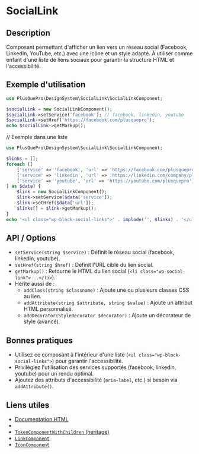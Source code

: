 # SocialLink

## Description
Composant permettant d'afficher un lien vers un réseau social (Facebook, LinkedIn, YouTube, etc.) avec une icône et un style adapté. À utiliser comme enfant d'une liste de liens sociaux pour garantir la structure HTML et l'accessibilité.

## Exemple d'utilisation
```php
use PlusQuePro\DesignSystem\SocialLink\SocialLinkComponent;

$socialLink = new SocialLinkComponent();
$socialLink->setService('facebook'); // facebook, linkedin, youtube
$socialLink->setHref('https://facebook.com/plusquepro');
echo $socialLink->getMarkup();
```

// Exemple dans une liste
```php
use PlusQuePro\DesignSystem\SocialLink\SocialLinkComponent;

$links = [];
foreach ([
    ['service' => 'facebook', 'url' => 'https://facebook.com/plusquepro'],
    ['service' => 'linkedin', 'url' => 'https://linkedin.com/company/plusquepro'],
    ['service' => 'youtube', 'url' => 'https://youtube.com/plusquepro'],
] as $data) {
    $link = new SocialLinkComponent();
    $link->setService($data['service']);
    $link->setHref($data['url']);
    $links[] = $link->getMarkup();
}
echo '<ul class="wp-block-social-links">' . implode('', $links) . '</ul>';
```

## API / Options
- `setService(string $service)` : Définit le réseau social (facebook, linkedin, youtube).
- `setHref(string $href)` : Définit l'URL cible du lien social.
- `getMarkup()` : Retourne le HTML du lien social (`<li class="wp-social-link">...</li>`).
- Hérite aussi de :
  - `addClass(string $classname)` : Ajoute une ou plusieurs classes CSS au lien.
  - `addAttribute(string $attribute, string $value)` : Ajoute un attribut HTML personnalisé.
  - `addDecorator(StyleDecorator $decorator)` : Ajoute un décorateur de style (avancé).

## Bonnes pratiques
- Utilisez ce composant à l'intérieur d'une liste (`<ul class="wp-block-social-links">`) pour garantir l'accessibilité.
- Privilégiez l'utilisation des services supportés (facebook, linkedin, youtube) pour un rendu optimal.
- Ajoutez des attributs d'accessibilité (`aria-label`, etc.) si besoin via `addAttribute()`.

## Liens utiles
- [Documentation HTML <li>](https://developer.mozilla.org/fr/docs/Web/HTML/Element/li)
- [`TokenComponentWithChildren` (héritage)](../TokenComponentWithChildren.php)
- [`LinkComponent`](../Link/LinkComponent.php)
- [`IconComponent`](../Icon/IconComponent.php) 